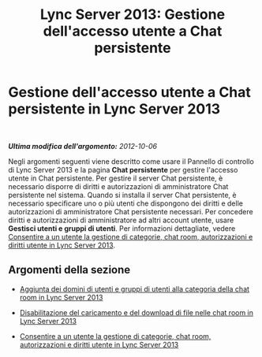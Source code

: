﻿---
title: "Lync Server 2013: Gestione dell'accesso utente a Chat persistente"
TOCTitle: Gestione dell'accesso utente a Chat persistente
ms:assetid: 588fab46-2960-435b-9ec0-7460079a9088
ms:mtpsurl: https://technet.microsoft.com/it-it/library/Gg398387(v=OCS.15)
ms:contentKeyID: 49300639
ms.date: 08/24/2015
mtps_version: v=OCS.15
ms.translationtype: HT
---

# Gestione dell'accesso utente a Chat persistente in Lync Server 2013

 

_**Ultima modifica dell'argomento:** 2012-10-06_

Negli argomenti seguenti viene descritto come usare il Pannello di controllo di Lync Server 2013 e la pagina **Chat persistente** per gestire l'accesso utente in Chat persistente. Per gestire il server Chat persistente, è necessario disporre di diritti e autorizzazioni di amministratore Chat persistente nel sistema. Quando si installa il server Chat persistente, è necessario specificare uno o più utenti che dispongono dei diritti e delle autorizzazioni di amministratore Chat persistente necessari. Per concedere diritti e autorizzazioni di amministratore ad altri account utente, usare **Gestisci utenti e gruppi di utenti**. Per informazioni dettagliate, vedere [Consentire a un utente la gestione di categorie, chat room, autorizzazioni e diritti utente in Lync Server 2013](lync-server-2013-enabling-a-user-to-manage-categories-chat-rooms-and-user-rights-and-permissions.md).

## Argomenti della sezione

  - [Aggiunta dei domini di utenti e gruppi di utenti alla categoria della chat room in Lync Server 2013](lync-server-2013-adding-domains-of-users-and-user-groups-to-the-room-category.md)

  - [Disabilitazione del caricamento e del download di file nelle chat room in Lync Server 2013](lync-server-2013-disabling-uploading-and-downloading-files-in-chat-rooms.md)

  - [Consentire a un utente la gestione di categorie, chat room, autorizzazioni e diritti utente in Lync Server 2013](lync-server-2013-enabling-a-user-to-manage-categories-chat-rooms-and-user-rights-and-permissions.md)

